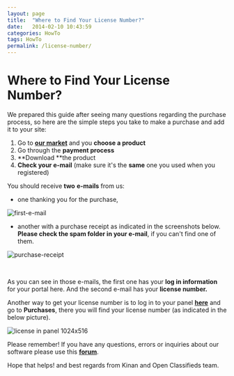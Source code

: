 ```yaml
---
layout: page
title:  "Where to Find Your License Number?"
date:   2014-02-10 10:43:59
categories: HowTo
tags: HowTo
permalink: /license-number/
---
```

# Where to Find Your License Number?

We prepared this guide after seeing many questions regarding the purchase process, so here are the simple steps you take to make a purchase and add it to your site:

1. Go to **[our market](http://open-classifieds.com/market/)** and you **choose a product** 
2. Go through the **payment process** 
3. **Download **the product 
4. **Check your e-mail** (make sure it's the **same** one you used when you registered)

You should receive **two** **e-mails** from us:

* one thanking you for the purchase,
  
![first-e-mail](http://open-classifieds.com/wp-content/uploads/2014/02/first-e-mail.png) 

* another with a purchase receipt as indicated in the screenshots below. **Please check the spam folder in your e-mail**, if you can't find one of them.
  
![purchase-receipt](http://open-classifieds.com/wp-content/uploads/2014/02/purchase-receipt1.png)

<br>

As you can see in those e-mails, the first one has your **log in information** for your portal here. And the second e-mail has your **license number.**

Another way to get your license number is to log in to your panel **[here](http://market.open-classifieds.com/oc-panel/auth/login)** and go to **Purchases**, there you will find your license number (as indicated in the below picture).

![license in panel 1024x516](http://open-classifieds.com/wp-content/uploads/2014/02/license-in-panel-1024x516.png)

Please remember! If you have any questions, errors or inquiries about our software please use this **[forum](http://forums.open-classifieds.com/)**. 

Hope that helps! and best regards from Kinan and Open Classifieds team.


<!--title: Where to Find Your License Number?
link: http://open-classifieds.com/2014/02/10/license-number/
author: Kinan
description: 
post_id: 11166
created: 2014/02/10 11:43:59
created_gmt: 2014/02/10 10:43:59
comment_status: open
post_name: license-number
status: publish
post_type: post-->
